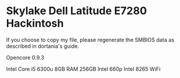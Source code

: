 # Skylake Dell Latitude E7280 Hackintosh

If you choose to copy my file, please regenerate the SMBIOS data as described in dortania's guide.

Opencore 0.9.3

Intel Core i5 6300u
8GB RAM
256GB Intel 660p
Intel 8265 WiFi

